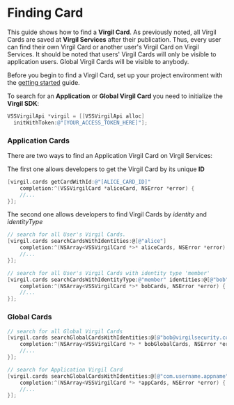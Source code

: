 # Finding Card

This guide shows how to find a **Virgil Card**. As previously noted, all Virgil Cards are saved at **Virgil Services** after their publication. Thus, every user can find their own Virgil Card or another user's Virgil Card on Virgil Services. It should be noted that users' Virgil Cards will only be visible to application users. Global Virgil Cards will be visible to anybody.

Before you begin to find a Virgil Card, set up your project environment with the [getting started](/docs/objectivec/guides/configuration/client.md) guide.


To search for an **Application** or **Global Virgil Card** you need to initialize the **Virgil SDK**:

```objectivec
VSSVirgilApi *virgil = [[VSSVirgilApi alloc]
  initWithToken:@"[YOUR_ACCESS_TOKEN_HERE]"];
```


### Application Cards

There are two ways to find an Application Virgil Card on Virgil Services:

The first one allows developers to get the Virgil Card by its unique **ID**

```objectivec
[virgil.cards getCardWithId:@"[ALICE_CARD_ID]"
	completion:^(VSSVirgilCard *aliceCard, NSError *error) {
	//...
}];
```

The second one allows developers to find Virgil Cards by *identity* and *identityType*

```objectivec
// search for all User's Virgil Cards.
[virgil.cards searchCardsWithIdentities:@[@"alice"]
	completion:^(NSArray<VSSVirgilCard *>* aliceCards, NSError *error) {
	//...
}];

// search for all User's Virgil Cards with identity type 'member'
[virgil.cards searchCardsWithIdentityType:@"member" identities:@[@"bob"]
	completion:^(NSArray<VSSVirgilCard *>* bobCards, NSError *error) {
	//...
}];
```



### Global Cards

```objectivec
// search for all Global Virgil Cards
[virgil.cards searchGlobalCardsWithIdentities:@[@"bob@virgilsecurity.com"]
	completion:^(NSArray<VSSVirgilCard *> * bobGlobalCards, NSError *error) {
	//...
}];

// search for Application Virgil Card
[virgil.cards searchGlobalCardsWithIdentities:@[@"com.username.appname"]
	completion:^(NSArray<VSSVirgilCard *> *appCards, NSError *error) {
	//...
}];
```
